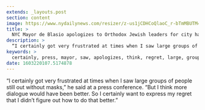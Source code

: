```yaml
--- 
extends: _layouts.post 
section: content 
image: https://www.nydailynews.com/resizer/z-us1jCDHCoQlaoC_r-bTmMBUTM=/1200x0/top/cloudfront-us-east-1.images.arcpublishing.com/tronc/CTPQ54L5ZNE5NJBIXNILSGTUGQ.jpg 
title: > 
  NYC Mayor de Blasio apologizes to Orthodox Jewish leaders for city handling of shutdown 
description: > 
  “I certainly got very frustrated at times when I saw large groups of people still out without masks,” he said at a press conference.“But I think more dialogue would have been better.So I certainly want to express my regret that I didn’t figure out how to do that better.” 
keywords: > 
  certainly, press, mayor, saw, apologizes, think, regret, large, groups, blasio, handling, better, leaders, shutdown, nyc, masks, orthodox, city, jewish, times 
date: 1603220107.5174878 
--- 
```

<div><p class=""> &#8220;I certainly got very frustrated at times when I saw large groups of people still out without masks,&#8221; he said at a press conference. &#8220;But I think more dialogue would have been better. So I certainly want to express my regret that I didn&#8217;t figure out how to do that better.&#8221;</p> </div>